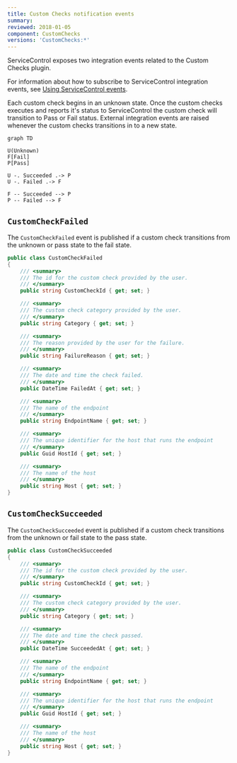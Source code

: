 ```yaml
---
title: Custom Checks notification events
summary: 
reviewed: 2018-01-05
component: CustomChecks
versions: 'CustomChecks:*'
---
```


ServiceControl exposes two integration events related to the Custom Checks plugin.

For information about how to subscribe to ServiceControl integration events, see [Using ServiceControl events](/servicecontrol/contracts.md).

Each custom check begins in an unknown state. Once the custom checks executes and reports it's status to ServiceControl the custom check will transition to Pass or Fail status. External integration events are raised whenever the custom checks transitions in to a new state.

```mermaid
graph TD

U(Unknown)
F[Fail]
P[Pass]

U -. Succeeded .-> P
U -. Failed .-> F

F -- Succeeded --> P
P -- Failed --> F
```


## `CustomCheckFailed`

The `CustomCheckFailed` event is published if a custom check transitions from the unknown or pass state to the fail state.

```csharp
public class CustomCheckFailed
{
    /// <summary>
    /// The id for the custom check provided by the user.
    /// </summary>
    public string CustomCheckId { get; set; }

    /// <summary>
    /// The custom check category provided by the user.
    /// </summary>
    public string Category { get; set; }

    /// <summary>
    /// The reason provided by the user for the failure.
    /// </summary>
    public string FailureReason { get; set; }

    /// <summary>
    /// The date and time the check failed.
    /// </summary>
    public DateTime FailedAt { get; set; }

    /// <summary>
    /// The name of the endpoint
    /// </summary>
    public string EndpointName { get; set; }

    /// <summary>
    /// The unique identifier for the host that runs the endpoint
    /// </summary>
    public Guid HostId { get; set; }

    /// <summary>
    /// The name of the host
    /// </summary>
    public string Host { get; set; }
}
```


## `CustomCheckSucceeded`

The `CustomCheckSucceeded` event is published if a custom check transitions from the unknown or fail state to the pass state.

```csharp
public class CustomCheckSucceeded
{
    /// <summary>
    /// The id for the custom check provided by the user.
    /// </summary>
    public string CustomCheckId { get; set; }

    /// <summary>
    /// The custom check category provided by the user.
    /// </summary>
    public string Category { get; set; }

    /// <summary>
    /// The date and time the check passed.
    /// </summary>
    public DateTime SucceededAt { get; set; }

    /// <summary>
    /// The name of the endpoint
    /// </summary>
    public string EndpointName { get; set; }

    /// <summary>
    /// The unique identifier for the host that runs the endpoint
    /// </summary>
    public Guid HostId { get; set; }

    /// <summary>
    /// The name of the host
    /// </summary>
    public string Host { get; set; }
}
```
